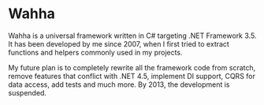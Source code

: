 Wahha
======
Wahha is a universal framework written in C# targeting .NET Framework 3.5. 
It has been developed by me since 2007, when I first tried to extract functions and helpers commonly used in my projects.

My future plan is to completely rewrite all the framework code from scratch, remove features that conflict with .NET 4.5, implement DI support, CQRS for data access, add tests and much more.
By 2013, the development is suspended. 
